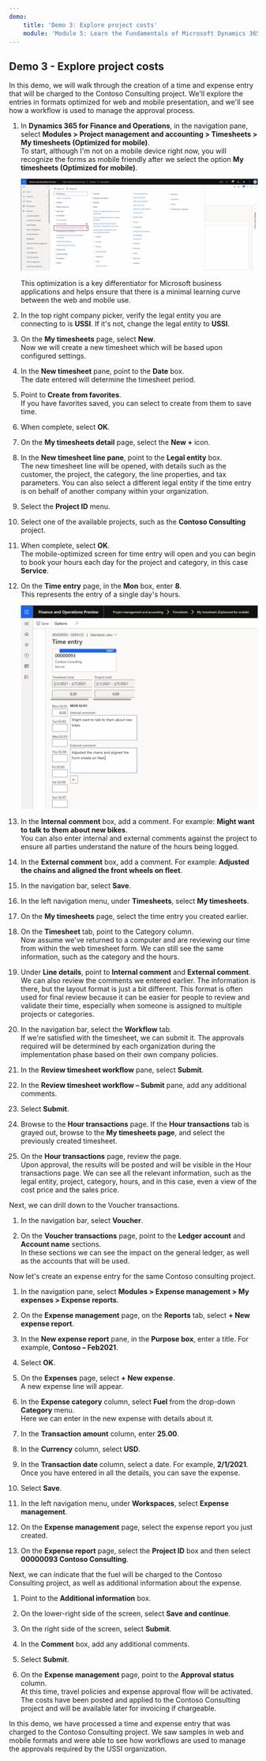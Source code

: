 ```yaml
---
demo:
    title: 'Demo 3: Explore project costs'
    module: 'Module 5: Learn the Fundamentals of Microsoft Dynamics 365 Project Operations'
---
```


## Demo 3 - Explore project costs

In this demo, we will walk through the creation of a time and expense entry that will be charged to the Contoso Consulting project. We'll explore the entries in formats optimized for web and mobile presentation, and we'll see how a workflow is used to manage the approval process.

1. In **Dynamics 365 for Finance and Operations**, in the navigation pane, select **Modules > Project management and accounting > Timesheets > My timesheets (Optimized for mobile)**.  
    To start, although I'm not on a mobile device right now, you will recognize the forms as mobile friendly after we select the option **My timesheets (Optimized for mobile)**.

    ![A screenshot of project management and accounting menu with my timesheets (optimized for mobile) highlighted.](./media/projops_costs_1_select_my_timesheets.png)  

    This optimization is a key differentiator for Microsoft business applications and helps ensure that there is a minimal learning curve between the web and mobile use.

1. In the top right company picker, verify the legal entity you are connecting to is **USSI**. If it's not, change the legal entity to **USSI**.

1. On the **My timesheets** page, select **New**.  
    Now we will create a new timesheet which will be based upon configured settings.

1. In the **New timesheet** pane, point to the **Date** box.  
    The date entered will determine the timesheet period.

1. Point to **Create from favorites**.  
    If you have favorites saved, you can select to create from them to save time.

1. When complete, select **OK**.

1. On the **My timesheets detail** page, select the **New +** icon.

1. In the **New timesheet line pane**, point to the **Legal entity** box.  
    The new timesheet line will be opened, with details such as the customer, the project, the category, the line properties, and tax parameters. You can also select a different legal entity if the time entry is on behalf of another company within your organization.

1. Select the **Project ID** menu.

1. Select one of the available projects, such as the **Contoso Consulting** project.

1. When complete, select **OK**.  
    The mobile-optimized screen for time entry will open and you can begin to book your hours each day for the project and category, in this case **Service**.

1. On the **Time entry** page, in the **Mon** box, enter **8**.  
    This represents the entry of a single day's hours.

    ![A screenshot of the Time entry page.](./media/projops_costs_2_mon_box.png)

1. In the **Internal comment** box, add a comment. For example: **Might want to talk to them about new bikes**.  
    You can also enter internal and external comments against the project to ensure all parties understand the nature of the hours being logged.

1. In the **External comment** box, add a comment. For example: **Adjusted the chains and aligned the front wheels on fleet**.

1. In the navigation bar, select **Save**.

1. In the left navigation menu, under **Timesheets**, select **My timesheets**.

1. On the **My timesheets** page, select the time entry you created earlier.

1. On the **Timesheet** tab, point to the Category column.  
    Now assume we've returned to a computer and are reviewing our time from within the web timesheet form. We can still see the same information, such as the category and the hours.

1. Under **Line details**, point to **Internal comment** and **External comment**.  
    We can also review the comments we entered earlier. The information is there, but the layout format is just a bit different. This format is often used for final review because it can be easier for people to review and validate their time, especially when someone is assigned to multiple projects or categories.

1. In the navigation bar, select the **Workflow** tab.  
    If we're satisfied with the timesheet, we can submit it. The approvals required will be determined by each organization during the implementation phase based on their own company policies.

1. In the **Review timesheet workflow** pane, select **Submit**.

1. In the **Review timesheet workflow – Submit** pane, add any additional comments.

1. Select **Submit**.

1. Browse to the **Hour transactions** page. If the **Hour transactions** tab is grayed out, browse to the **My timesheets page**, and select the previously created timesheet.

1. On the **Hour transactions** page, review the page.  
    Upon approval, the results will be posted and will be visible in the Hour transactions page. We can see all the relevant information, such as the legal entity, project, category, hours, and in this case, even a view of the cost price and the sales price.  

Next, we can drill down to the Voucher transactions.

1. In the navigation bar, select **Voucher**.

1. On the **Voucher transactions** page, point to the **Ledger account** and **Account name** sections.  
    In these sections we can see the impact on the general ledger, as well as the accounts that will be used.  

Now let's create an expense entry for the same Contoso consulting project.

1. In the navigation pane, select **Modules > Expense management > My expenses > Expense reports**.

1. On the **Expense management** page, on the **Reports** tab, select **+ New expense report**.

1. In the **New expense report** pane, in the **Purpose box**, enter a title. For example, **Contoso – Feb2021**.

1. Select **OK**.

1. On the **Expenses** page, select **+ New expense**.  
A new expense line will appear.

1. In the **Expense category** column, select **Fuel** from the drop-down **Category** menu.  
Here we can enter in the new expense with details about it.

1. In the **Transaction amount** column, enter **25.00**.

1. In the **Currency** column, select **USD**.

1. In the **Transaction date** column, select a date. For example, **2/1/2021**.  
    Once you have entered in all the details, you can save the expense.

1. Select **Save**.

1. In the left navigation menu, under **Workspaces**, select **Expense management**.

1. On the **Expense management** page, select the expense report you just created.

1. On the **Expense report** page, select the **Project ID** box and then select **00000093 Contoso Consulting**.  

Next, we can indicate that the fuel will be charged to the Contoso Consulting project, as well as additional information about the expense.

1. Point to the **Additional information** box.

1. On the lower-right side of the screen, select **Save and continue**.

1. On the right side of the screen, select **Submit**.

1. In the **Comment** box, add any additional comments.

1. Select **Submit**.

1. On the **Expense management** page, point to the **Approval status** column.  
    At this time, travel policies and expense approval flow will be activated. The costs have been posted and applied to the Contoso Consulting project and will be available later for invoicing if chargeable.

In this demo, we have processed a time and expense entry that was charged to the Contoso Consulting project. We saw samples in web and mobile formats and were able to see how workflows are used to manage the approvals required by the USSI organization.
